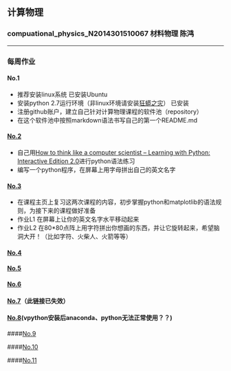 ## 计算物理
### compuational_physics_N2014301510067 材料物理 陈鸿
***
### 每周作业
#### No.1
- 推荐安装linux系统   已安装Ubuntu
- 安装python 2.7运行环境（非linux环境请安装[狂蟒之灾](https://www.continuum.io/)） 已安装
- 注册github账户，建立自己针对计算物理课程的软件池（repository）
- 在这个软件池中按照markdown语法书写自己的第一个README.md

#### [No.2](https://www.zybuluo.com/842001323/note/495419)  
- 自己用[How to think like a computer scientist – Learning with Python: Interactive Edition 2.0](http://interactivepython.org/runestone/static/thinkcspy/index.html)进行python语法练习
- 编写一个python程序，在屏幕上用字母拼出自己的英文名字 

#### [No.3](https://www.zybuluo.com/842001323/note/512225)
- 在课程主页上复习这两次课程的内容，初步掌握python和matplotlib的语法规则，为接下来的课程做好准备
- 作业L1 在屏幕上让你的英文名字水平移动起来
- 作业L2 在80*80点阵上用字符拼出你想画的东西，并让它旋转起来，希望脑洞大开！（比如字符、火柴人、火箭等等）

#### [No.4](https://www.zybuluo.com/842001323/note/521840)

#### [No.5](https://www.zybuluo.com/842001323/note/533895)

#### [No.6](https://www.zybuluo.com/842001323/note/541568)

#### [No.7](https://www.zybuluo.com/842001323/note/549482)（此链接已失效）

#### [No.8](https://www.zybuluo.com/842001323/note/549482)(vpython安装后anaconda、python无法正常使用？？)

####[No.9](https://www.zybuluo.com/842001323/note/573013)

####[No.10](https://www.zybuluo.com/842001323/note/579691)

####[No.11](https://www.zybuluo.com/842001323/note/588890)
